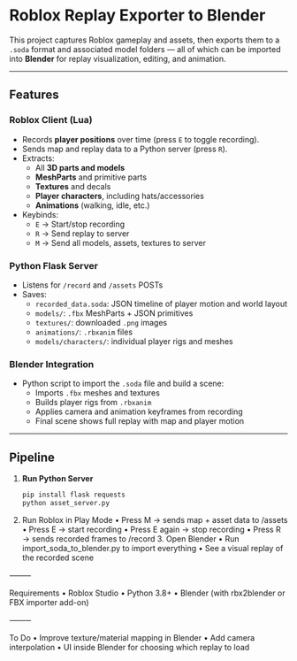 # Roblox Replay Exporter to Blender

This project captures Roblox gameplay and assets, then exports them to a `.soda` format and associated model folders — all of which can be imported into **Blender** for replay visualization, editing, and animation.

---

## Features

### Roblox Client (Lua)
- Records **player positions** over time (press `E` to toggle recording).
- Sends map and replay data to a Python server (press `R`).
- Extracts:
  - All **3D parts and models**
  - **MeshParts** and primitive parts
  - **Textures** and decals
  - **Player characters**, including hats/accessories
  - **Animations** (walking, idle, etc.)
- Keybinds:
  - `E` → Start/stop recording
  - `R` → Send replay to server
  - `M` → Send all models, assets, textures to server

### Python Flask Server
- Listens for `/record` and `/assets` POSTs
- Saves:
  - `recorded_data.soda`: JSON timeline of player motion and world layout
  - `models/`: `.fbx` MeshParts + JSON primitives
  - `textures/`: downloaded `.png` images
  - `animations/`: `.rbxanim` files
  - `models/characters/`: individual player rigs and meshes

### Blender Integration
- Python script to import the `.soda` file and build a scene:
  - Imports `.fbx` meshes and textures
  - Builds player rigs from `.rbxanim`
  - Applies camera and animation keyframes from recording
  - Final scene shows full replay with map and player motion

---


## Pipeline

1. **Run Python Server**
   ```bash
   pip install flask requests
   python asset_server.py
2.	Run Roblox in Play Mode
	•	Press M → sends map + asset data to /assets
	•	Press E → start recording
	•	Press E again → stop recording
	•	Press R → sends recorded frames to /record
	3.	Open Blender
	•	Run import_soda_to_blender.py to import everything
	•	See a visual replay of the recorded scene

⸻

Requirements
	•	Roblox Studio
	•	Python 3.8+
	•	Blender (with rbx2blender or FBX importer add-on)

⸻

To Do
	•	Improve texture/material mapping in Blender
	•	Add camera interpolation
	•	UI inside Blender for choosing which replay to load
